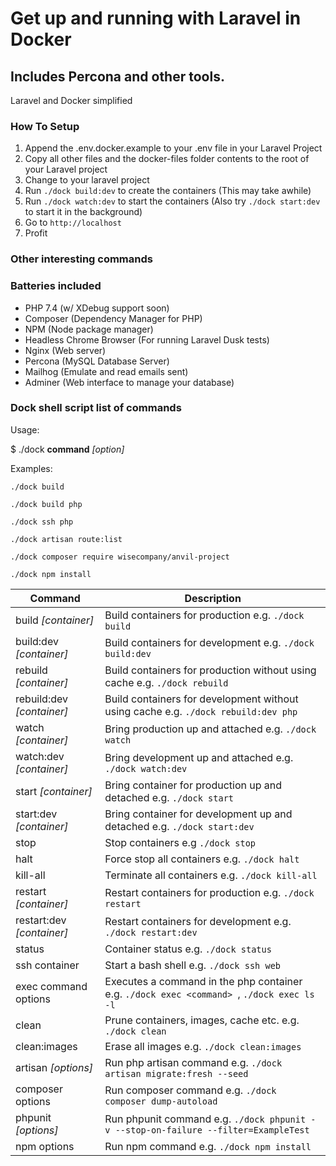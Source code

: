 # Get up and running with Laravel in Docker

## Includes Percona and other tools.

Laravel and Docker simplified

### How To Setup

1. Append the .env.docker.example to your .env file in your Laravel Project
2. Copy all other files and the docker-files folder contents to the root of your Laravel project
3. Change to your laravel project
4. Run `./dock build:dev` to create the containers (This may take awhile)
5. Run `./dock watch:dev` to start the containers (Also try `./dock start:dev` to start it in the background)
6. Go to `http://localhost`
7. Profit

### Other interesting commands

### Batteries included

- PHP 7.4 (w/ XDebug support soon)
- Composer (Dependency Manager for PHP)
- NPM (Node package manager)
- Headless Chrome Browser (For running Laravel Dusk tests)
- Nginx (Web server)
- Percona (MySQL Database Server)
- Mailhog (Emulate and read emails sent)
- Adminer (Web interface to manage your database)

### Dock shell script list of commands

Usage:

\$ ./dock **command** _[option]_

Examples:

`./dock build`

`./dock build php`

`./dock ssh php`

`./dock artisan route:list`

`./dock composer require wisecompany/anvil-project`

`./dock npm install`

| Command                   | Description                                                                                 |
| ------------------------- | ------------------------------------------------------------------------------------------- |
| build _[container]_       | Build containers for production e.g. `./dock build`                                         |
| build:dev _[container]_   | Build containers for development e.g. `./dock build:dev`                                    |
| rebuild _[container]_     | Build containers for production without using cache e.g. `./dock rebuild`                   |
| rebuild:dev _[container]_ | Build containers for development without using cache e.g. `./dock rebuild:dev php`          |
| watch _[container]_       | Bring production up and attached e.g. `./dock watch`                                        |
| watch:dev _[container]_   | Bring development up and attached e.g. `./dock watch:dev`                                   |
| start _[container]_       | Bring container for production up and detached e.g. `./dock start`                          |
| start:dev _[container]_   | Bring container for development up and detached e.g. `./dock start:dev`                     |
| stop                      | Stop containers e.g `./dock stop`                                                           |
| halt                      | Force stop all containers e.g. `./dock halt`                                                |
| kill-all                  | Terminate all containers e.g. `./dock kill-all`                                             |
| restart _[container]_     | Restart containers for production e.g. `./dock restart`                                     |
| restart:dev _[container]_ | Restart containers for development e.g. `./dock restart:dev`                                |
| status                    | Container status e.g. `./dock status`                                                       |
| ssh container             | Start a bash shell e.g. `./dock ssh web`                                                    |
| exec command options      | Executes a command in the php container e.g. `./dock exec <command> `, `./dock exec ls -l ` |
| clean                     | Prune containers, images, cache etc. e.g. `./dock clean`                                    |
| clean:images              | Erase all images e.g. `./dock clean:images`                                                 |
| artisan _[options]_       | Run php artisan command e.g. `./dock artisan migrate:fresh --seed`                          |
| composer options          | Run composer command e.g. `./dock composer dump-autoload`                                   |
| phpunit _[options]_       | Run phpunit command e.g. `./dock phpunit -v --stop-on-failure --filter=ExampleTest`         |
| npm options               | Run npm command e.g. `./dock npm install`                                                   |
